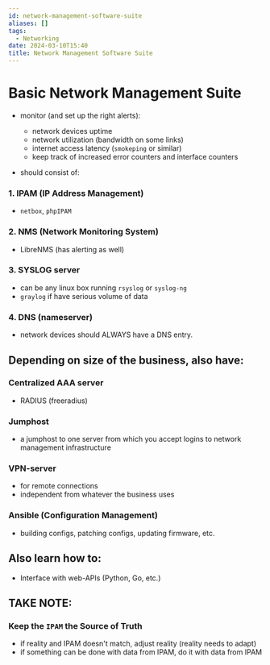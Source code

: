 ```yaml
---
id: network-management-software-suite
aliases: []
tags:
  - Networking
date: 2024-03-10T15:40
title: Network Management Software Suite
---
```

<!-- 2024-03-10-1540 (March 10, 2024 3:40 PM) -->

# Basic Network Management Suite
- monitor (and set up the right alerts):
  - network devices uptime
  - network utilization (bandwidth on some links)
  - internet access latency (`smokeping` or similar)
  - keep track of increased error counters and interface counters

- should consist of:
### 1. IPAM (IP Address Management) 
- `netbox`, `phpIPAM`
### 2. NMS (Network Monitoring System)
- LibreNMS (has alerting as well)
### 3. SYSLOG server
- can be any linux box running `rsyslog` or `syslog-ng`
- `graylog` if have serious volume of data
### 4. DNS (nameserver)
- network devices should ALWAYS have a DNS entry.

## Depending on size of the business, also have:
### Centralized AAA server
- RADIUS (freeradius)
### Jumphost
- a jumphost to one server from which you accept logins to network management infrastructure
### VPN-server
- for remote connections
- independent from whatever the business uses
### Ansible (Configuration Management)
- building configs, patching configs, updating firmware, etc.

## Also learn how to:
- Interface with web-APIs (Python, Go, etc.)

## TAKE NOTE:
### Keep the `IPAM` the **Source of Truth**
- if reality and IPAM doesn't match, adjust reality (reality needs to adapt)
- if something can be done with data from IPAM, do it with data from IPAM
